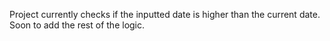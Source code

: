Project currently checks if the inputted date is higher than the current date. Soon to add the rest of the logic.
